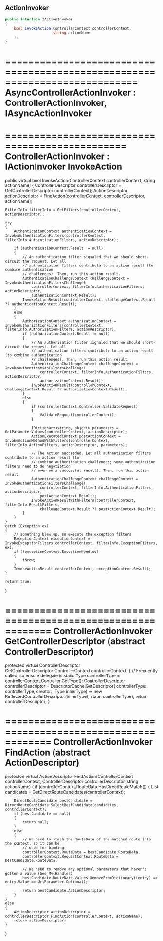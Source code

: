 ## ActionInvoker

``` csharp
public interface IActionInvoker
{
    bool InvokeAction(ControllerContext controllerContext, 
                      string actionName
    );
}
```

===========================================================================
AsyncControllerActionInvoker : ControllerActionInvoker, IAsyncActionInvoker
===========================================================================

===============================================
ControllerActionInvoker : IActionInvoker
    InvokeAction
===============================================

public virtual bool InvokeAction(ControllerContext controllerContext, string actionName)
{
    ControllerDescriptor controllerDescriptor = GetControllerDescriptor(controllerContext);
    ActionDescriptor actionDescriptor = FindAction(controllerContext, controllerDescriptor, actionName);

    FilterInfo filterInfo = GetFilters(controllerContext, actionDescriptor);

    try
    {
        AuthenticationContext authenticationContext = InvokeAuthenticationFilters(controllerContext, filterInfo.AuthenticationFilters, actionDescriptor);

        if (authenticationContext.Result != null)
        {
            // An authentication filter signaled that we should short-circuit the request. Let all
            // authentication filters contribute to an action result (to combine authentication
            // challenges). Then, run this action result.
            AuthenticationChallengeContext challengeContext = InvokeAuthenticationFiltersChallenge(
                controllerContext, filterInfo.AuthenticationFilters, actionDescriptor,
                authenticationContext.Result);
            InvokeActionResult(controllerContext, challengeContext.Result ?? authenticationContext.Result);
        }
        else
        {
            AuthorizationContext authorizationContext = InvokeAuthorizationFilters(controllerContext, filterInfo.AuthorizationFilters, actionDescriptor);
            if (authorizationContext.Result != null)
            {
                // An authorization filter signaled that we should short-circuit the request. Let all
                // authentication filters contribute to an action result (to combine authentication
                // challenges). Then, run this action result.
                AuthenticationChallengeContext challengeContext = InvokeAuthenticationFiltersChallenge(
                    controllerContext, filterInfo.AuthenticationFilters, actionDescriptor,
                    authorizationContext.Result);
                InvokeActionResult(controllerContext, challengeContext.Result ?? authorizationContext.Result);
            }
            else
            {
                if (controllerContext.Controller.ValidateRequest)
                {
                    ValidateRequest(controllerContext);
                }

                IDictionary<string, object> parameters = GetParameterValues(controllerContext, actionDescriptor);
                ActionExecutedContext postActionContext = InvokeActionMethodWithFilters(controllerContext, filterInfo.ActionFilters, actionDescriptor, parameters);

                // The action succeeded. Let all authentication filters contribute to an action result (to
                // combine authentication challenges; some authentication filters need to do negotiation
                // even on a successful result). Then, run this action result.
                AuthenticationChallengeContext challengeContext = InvokeAuthenticationFiltersChallenge(
                    controllerContext, filterInfo.AuthenticationFilters, actionDescriptor,
                    postActionContext.Result);
                InvokeActionResultWithFilters(controllerContext, filterInfo.ResultFilters,
                    challengeContext.Result ?? postActionContext.Result);
            }
        }
    }
    catch (Exception ex)
    {
        // something blew up, so execute the exception filters
        ExceptionContext exceptionContext = InvokeExceptionFilters(controllerContext, filterInfo.ExceptionFilters, ex);
        if (!exceptionContext.ExceptionHandled)
        {
            throw;
        }
        InvokeActionResult(controllerContext, exceptionContext.Result);
    }

    return true;
}

============================================================
ControllerActionInvoker
    GetControllerDescriptor (abstract ControllerDescriptor)
============================================================

protected virtual ControllerDescriptor GetControllerDescriptor(ControllerContext controllerContext)
{
    // Frequently called, so ensure delegate is static
    Type controllerType = controllerContext.Controller.GetType();
    ControllerDescriptor controllerDescriptor = DescriptorCache.GetDescriptor(
        controllerType: controllerType,
        creator: (Type innerType) => new ReflectedControllerDescriptor(innerType),
        state: controllerType);
    return controllerDescriptor;
}

============================================================
ControllerActionInvoker
    FindAction (abstract ActionDescriptor)
============================================================

protected virtual ActionDescriptor FindAction(ControllerContext controllerContext, ControllerDescriptor controllerDescriptor, string actionName)
{
    if (controllerContext.RouteData.HasDirectRouteMatch())
    {
        List<DirectRouteCandidate> candidates = GetDirectRouteCandidates(controllerContext);

        DirectRouteCandidate bestCandidate = DirectRouteCandidate.SelectBestCandidate(candidates, controllerContext);
        if (bestCandidate == null)
        {
            return null;
        }
        else
        {
            // We need to stash the RouteData of the matched route into the context, so it can be
            // used for binding.
            controllerContext.RouteData = bestCandidate.RouteData;
            controllerContext.RequestContext.RouteData = bestCandidate.RouteData;

            // We need to remove any optional parameters that haven't gotten a value (See MvcHandler)
            bestCandidate.RouteData.Values.RemoveFromDictionary((entry) => entry.Value == UrlParameter.Optional);

            return bestCandidate.ActionDescriptor;
        }
    }
    else
    {
        ActionDescriptor actionDescriptor = controllerDescriptor.FindAction(controllerContext, actionName);
        return actionDescriptor;
    }
}
